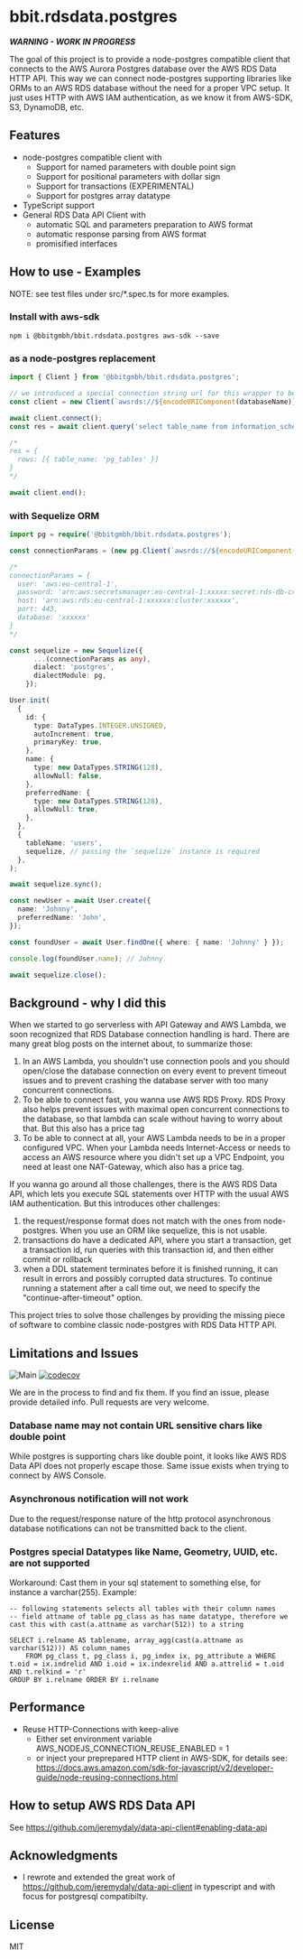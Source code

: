 # bbit.rdsdata.postgres

***WARNING - WORK IN PROGRESS***

The goal of this project is to provide a node-postgres compatible client that connects to the AWS Aurora Postgres database over the AWS RDS Data HTTP API. This way we can connect node-postgres supporting libraries like ORMs to an AWS RDS database without the need for a proper VPC setup. It just uses HTTP with AWS IAM authentication, as we know it from AWS-SDK, S3, DynamoDB, etc.

## Features

* node-postgres compatible client with
  * Support for named parameters with double point sign
  * Support for positional parameters with dollar sign
  * Support for transactions (EXPERIMENTAL)
  * Support for postgres array datatype
* TypeScript support
* General RDS Data API Client with
  * automatic SQL and parameters preparation to AWS format
  * automatic response parsing from AWS format
  * promisified interfaces

## How to use - Examples

NOTE: see test files under src/*.spec.ts for more examples.

### Install with aws-sdk

```
npm i @bbitgmbh/bbit.rdsdata.postgres aws-sdk --save
```


### as a node-postgres replacement

```typescript
import { Client } from '@bbitgmbh/bbit.rdsdata.postgres';

// we introduced a special connection string url for this wrapper to be compatible with existing libraries:
const client = new Client(`awsrds://${encodeURIComponent(databaseName)}:${encodeURIComponent(awsSecretName)}@${awsRegion}.${awsAccount}.aws/${encodeURIComponent(awsRdsClustername)}`);

await client.connect();
const res = await client.query('select table_name from information_schema.tables where table_name = :name ', { name: 'pg_tables' });

/*
res = {
  rows: [{ table_name: 'pg_tables' }]
}
*/

await client.end();

```

### with Sequelize ORM

```typescript
import pg = require('@bbitgmbh/bbit.rdsdata.postgres');

const connectionParams = (new pg.Client(`awsrds://${encodeURIComponent(databaseName)}:${encodeURIComponent(awsSecretName)}@${awsRegion}.${awsAccount}.aws/${encodeURIComponent(awsRdsClustername)}`)).dataApiRetrievePostgresDataApiClientConfig();

/*
connectionParams = {
  user: 'aws:eu-central-1',
  password: 'arn:aws:secretsmanager:eu-central-1:xxxxx:secret:rds-db-credentials/cluster-xxxxxx/postgres-xxxxx',
  host: 'arn:aws:rds:eu-central-1:xxxxxx:cluster:xxxxxx',
  port: 443,
  database: 'xxxxxx'
}
*/

const sequelize = new Sequelize({
      ...(connectionParams as any),
      dialect: 'postgres',
      dialectModule: pg,
    });

User.init(
  {
    id: {
      type: DataTypes.INTEGER.UNSIGNED,
      autoIncrement: true,
      primaryKey: true,
    },
    name: {
      type: new DataTypes.STRING(128),
      allowNull: false,
    },
    preferredName: {
      type: new DataTypes.STRING(128),
      allowNull: true,
    },
  },
  {
    tableName: 'users',
    sequelize, // passing the `sequelize` instance is required
  },
);

await sequelize.sync();

const newUser = await User.create({
  name: 'Johnny',
  preferredName: 'John',
});

const foundUser = await User.findOne({ where: { name: 'Johnny' } });

console.log(foundUser.name); // Johnny

await sequelize.close();

```

## Background - why I did this
When we started to go serverless with API Gateway and AWS Lambda, we soon recognized that RDS Database connection handling is hard. There are many great blog posts on the internet about, to summarize those:

1. In an AWS Lambda, you shouldn't use connection pools and you should open/close the database connection on every event to prevent timeout issues and to prevent crashing the database server with too many concurrent connections.
2. To be able to connect fast, you wanna use AWS RDS Proxy. RDS Proxy also helps prevent issues with maximal open concurrent connections to the database, so that lambda can scale without having to worry about that. But this also has a price tag
3. To be able to connect at all, your AWS Lambda needs to be in a proper configured VPC. When your Lambda needs Internet-Access or needs to access an AWS resource where you didn't set up a VPC Endpoint, you need at least one NAT-Gateway, which also has a price tag.

If you wanna go around all those challenges, there is the AWS RDS Data API, which lets you execute SQL statements over HTTP with the usual AWS IAM authentication. But this introduces other challenges:

1. the request/response format does not match with the ones from node-postgres. When you use an ORM like sequelize, this is not usable.
2. transactions do have a dedicated API, where you start a transaction, get a transaction id, run queries with this transaction id, and then either commit or rollback
3. when a DDL statement terminates before it is finished running, it can result in errors and possibly corrupted data structures. To continue running a statement after a call time out, we need to specify the "continue-after-timeout" option.

This project tries to solve those challenges by providing the missing piece of software to combine classic node-postgres with RDS Data HTTP API.

## Limitations and Issues
![Main](https://github.com/bbitgmbh/bbit.rdsdata.postgres/workflows/Main/badge.svg)
[![codecov](https://codecov.io/gh/bbitgmbh/bbit.rdsdata.postgres/branch/master/graph/badge.svg)](https://codecov.io/gh/bbitgmbh/bbit.rdsdata.postgres)

We are in the process to find and fix them. If you find an issue, please provide detailed info. Pull requests are very welcome.

### Database name may not contain URL sensitive chars like double point
While postgres is supporting chars like double point, it looks like AWS RDS Data API does not properly escape those. Same issue exists when trying to connect by AWS Console.

### Asynchronous notification will not work
Due to the request/response nature of the http protocol asynchronous database notifications can not be transmitted back to the client.

### Postgres special Datatypes like Name, Geometry, UUID, etc. are not supported
Workaround: Cast them in your sql statement to something else, for instance a varchar(255). Example:

```
-- following statements selects all tables with their column names
-- field attname of table pg_class as has name datatype, therefore we cast this with cast(a.attname as varchar(512)) to a string

SELECT i.relname AS tablename, array_agg(cast(a.attname as varchar(512))) AS column_names 
	FROM pg_class t, pg_class i, pg_index ix, pg_attribute a WHERE t.oid = ix.indrelid AND i.oid = ix.indexrelid AND a.attrelid = t.oid AND t.relkind = 'r'
GROUP BY i.relname ORDER BY i.relname
```


## Performance
* Reuse HTTP-Connections with keep-alive
  * Either set environment variable AWS_NODEJS_CONNECTION_REUSE_ENABLED = 1
  * or inject your preprepared HTTP client in AWS-SDK, for details see: https://docs.aws.amazon.com/sdk-for-javascript/v2/developer-guide/node-reusing-connections.html

## How to setup AWS RDS Data API
See https://github.com/jeremydaly/data-api-client#enabling-data-api

## Acknowledgments

* I rewrote and extended the great work of https://github.com/jeremydaly/data-api-client in typescript and with focus for postgresql compatibilty.

## License
MIT

